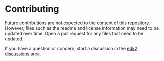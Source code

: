 # Contributing

Future contributions are not expected to the content of this repository. However, files such as the readme and license
information may need to be updated over time. Open a pull request for any files that need to be updated.

If you have a question or concern, start a discussion in the [edk2 discussions](https://github.com/tianocore/edk2/discussions)
area.
